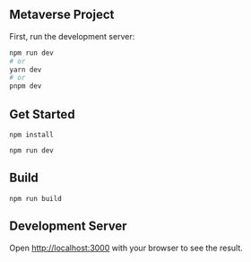 ## Metaverse Project

First, run the development server:

```bash
npm run dev
# or
yarn dev
# or
pnpm dev
```


## Get Started


```
npm install
```


```
npm run dev
```


## Build

```
npm run build
```

## Development Server

Open [http://localhost:3000](http://localhost:3000) with your browser to see the result.